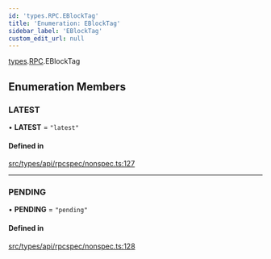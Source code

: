 ```yaml
---
id: 'types.RPC.EBlockTag'
title: 'Enumeration: EBlockTag'
sidebar_label: 'EBlockTag'
custom_edit_url: null
---
```


[types](../namespaces/types.md).[RPC](../namespaces/types.RPC.md).EBlockTag

## Enumeration Members

### LATEST

• **LATEST** = `"latest"`

#### Defined in

[src/types/api/rpcspec/nonspec.ts:127](https://github.com/starknet-io/starknet.js/blob/v5.24.3/src/types/api/rpcspec/nonspec.ts#L127)

---

### PENDING

• **PENDING** = `"pending"`

#### Defined in

[src/types/api/rpcspec/nonspec.ts:128](https://github.com/starknet-io/starknet.js/blob/v5.24.3/src/types/api/rpcspec/nonspec.ts#L128)
